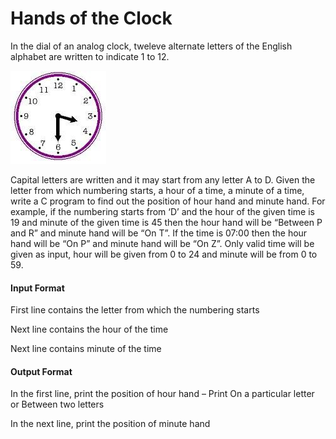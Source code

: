 # Hands of the Clock

In the dial of an analog clock, tweleve alternate letters of the English alphabet
are written to indicate 1 to 12.

![image](./pic.jpeg)

Capital letters are written and it may start from any letter A to D. Given the
letter from which numbering starts, a hour of a time, a minute of a time, write a
C program to find out the position of hour hand and minute hand. For example,
if the numbering starts from ‘D’ and the hour of the given time is 19 and minute
of the given time is 45 then the hour hand will be “Between P and R” and
minute hand will be “On T”. If the time is 07:00 then the hour hand will be “On
P” and minute hand will be “On Z”. Only valid time will be given as input, hour
will be given from 0 to 24 and minute will be from 0 to 59.

#### Input Format

First line contains the letter from which the numbering starts

Next line contains the hour of the time

Next line contains minute of the time

#### Output Format

In the first line, print the position of hour hand – Print On a particular letter or
Between two letters

In the next line, print the position of minute hand
